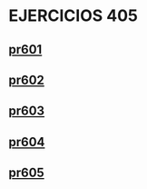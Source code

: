 # EJERCICIOS 405

## [pr601](pr601/producto.md)
## [pr602](pr602/biblioteca.md)
## [pr603](pr603/stock_management.md)
## [pr604](pr604/suscripcion.md)
## [pr605](pr605/index.md)